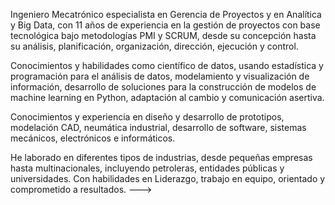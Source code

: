 Ingeniero Mecatrónico especialista en Gerencia de Proyectos y en Analítica y Big Data, con 11 años de experiencia en la gestión de proyectos con base tecnológica bajo metodologías PMI y SCRUM, desde su concepción hasta su análisis, planificación, organización, dirección, ejecución y control.

Conocimientos y habilidades como científico de datos, usando estadística y programación para el análisis de datos, modelamiento y visualización de información, desarrollo de soluciones para la construcción de modelos de machine learning en Python, adaptación al cambio y comunicación asertiva.

Conocimientos y experiencia en diseño y desarrollo de prototipos, modelación CAD, neumática industrial, desarrollo de software, sistemas mecánicos, electrónicos e informáticos.

He laborado en diferentes tipos de industrias, desde pequeñas empresas hasta multinacionales, incluyendo petroleras, entidades públicas y universidades. Con habilidades en Liderazgo, trabajo en equipo, orientado y comprometido a resultados.
--->
